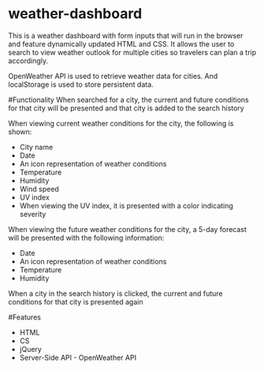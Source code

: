 # weather-dashboard

This is a weather dashboard with form inputs that will run in the browser and feature dynamically updated HTML and CSS. It allows the user to search to view weather outlook for multiple cities so travelers can plan a trip accordingly.

OpenWeather API is used to retrieve weather data for cities. And localStorage is used to store persistent data.

#Functionality
When searched for a city, the current and future conditions for that city will be presented and that city is added to the search history

When viewing current weather conditions for the city, the following is shown:

- City name
- Date
- An icon representation of weather conditions
- Temperature
- Humidity
- Wind speed
- UV index
- When viewing the UV index, it is presented with a color indicating severity 

When viewing the future weather conditions for the city, a 5-day forecast will be presented with the following information:

- Date
- An icon representation of weather conditions
- Temperature
- Humidity

When a city in the search history is clicked, the current and future conditions for that city is presented again


#Features
- HTML
- CS
- jQuery
- Server-Side API - OpenWeather API
